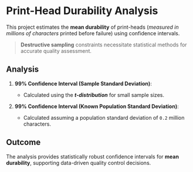 # Print-Head Durability Analysis

This project estimates the **mean durability** of print-heads (*measured in millions of characters* printed before failure) using confidence intervals. 
> **Destructive sampling** constraints necessitate statistical methods for accurate quality assessment.

## Analysis
1. **99% Confidence Interval (Sample Standard Deviation)**:
   - Calculated using the ***t-distribution*** for small sample sizes.

2. **99% Confidence Interval (Known Population Standard Deviation)**:
   - Calculated assuming a population standard deviation of `0.2` million characters.

## Outcome
The analysis provides statistically robust confidence intervals for **mean durability**, supporting data-driven quality control decisions.
